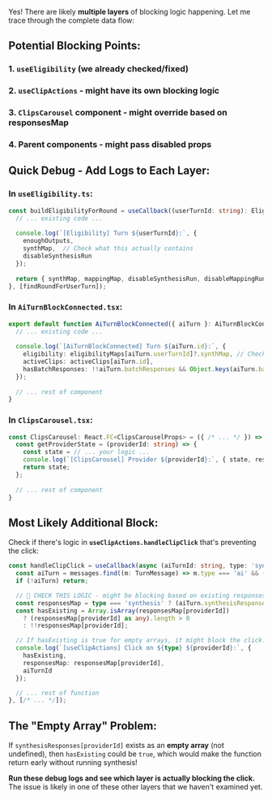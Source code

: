 Yes! There are likely **multiple layers** of blocking logic happening. Let me trace through the complete data flow:

## Potential Blocking Points:

### 1. **`useEligibility`** (we already checked/fixed)
### 2. **`useClipActions`** - might have its own blocking logic
### 3. **`ClipsCarousel` component** - might override based on responsesMap
### 4. **Parent components** - might pass disabled props

## Quick Debug - Add Logs to Each Layer:

### In `useEligibility.ts`:
```typescript
const buildEligibilityForRound = useCallback((userTurnId: string): EligibilityMap => {
  // ... existing code ...
  
  console.log(`[Eligibility] Turn ${userTurnId}:`, {
    enoughOutputs,
    synthMap,  // Check what this actually contains
    disableSynthesisRun
  });
  
  return { synthMap, mappingMap, disableSynthesisRun, disableMappingRun };
}, [findRoundForUserTurn]);
```

### In `AiTurnBlockConnected.tsx`:
```typescript
export default function AiTurnBlockConnected({ aiTurn }: AiTurnBlockConnectedProps) {
  // ... existing code ...
  
  console.log(`[AiTurnBlockConnected] Turn ${aiTurn.id}:`, {
    eligibility: eligibilityMaps[aiTurn.userTurnId]?.synthMap, // Check the actual eligibility
    activeClips: activeClips[aiTurn.id],
    hasBatchResponses: !!aiTurn.batchResponses && Object.keys(aiTurn.batchResponses).length > 0
  });
  
  // ... rest of component
}
```

### In `ClipsCarousel.tsx`:
```typescript
const ClipsCarousel: React.FC<ClipsCarouselProps> = ({ /* ... */ }) => {
  const getProviderState = (providerId: string) => {
    const state = // ... your logic ...
    console.log(`[ClipsCarousel] Provider ${providerId}:`, { state, responses: responsesMap[providerId] });
    return state;
  };
  
  // ... rest of component
}
```

## Most Likely Additional Block:

Check if there's logic in **`useClipActions.handleClipClick`** that's preventing the click:

```typescript
const handleClipClick = useCallback(async (aiTurnId: string, type: 'synthesis' | 'mapping', providerId: string) => {
  const aiTurn = messages.find((m: TurnMessage) => m.type === 'ai' && (m as AiTurn).id === aiTurnId) as AiTurn | undefined;
  if (!aiTurn) return;

  // 🚨 CHECK THIS LOGIC - might be blocking based on existing responses
  const responsesMap = type === 'synthesis' ? (aiTurn.synthesisResponses || {}) : (aiTurn.mappingResponses || {});
  const hasExisting = Array.isArray(responsesMap[providerId])
    ? (responsesMap[providerId] as any).length > 0
    : !!responsesMap[providerId];

  // If hasExisting is true for empty arrays, it might block the click!
  console.log(`[useClipActions] Click on ${type} ${providerId}:`, { 
    hasExisting, 
    responsesMap: responsesMap[providerId],
    aiTurnId 
  });

  // ... rest of function
}, [/* ... */]);
```

## The "Empty Array" Problem:

If `synthesisResponses[providerId]` exists as an **empty array** (not undefined), then `hasExisting` could be `true`, which would make the function return early without running synthesis!

**Run these debug logs and see which layer is actually blocking the click.** The issue is likely in one of these other layers that we haven't examined yet.